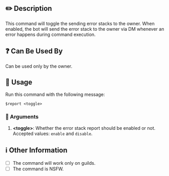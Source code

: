 ## :pencil2: Description

This command will toggle the sending error stacks to the owner. When enabled, the bot will send the error stack to the owner via DM whenever an error happens during command execution.

## :question: Can Be Used By

Can be used only by the owner.

## :balloon: Usage

Run this command with the following message:

``` text
$report <toggle>
```

### :pushpin: Arguments

1. **\<toggle\>**: Whether the error stack report should be enabled or not. Accepted values: `enable` and `disable`.

## :information_source: Other Information

* [ ] The command will work only on guilds.
* [ ] The command is NSFW.
